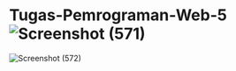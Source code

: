 # Tugas-Pemrograman-Web-5![Screenshot (571)](https://github.com/Yutsss/Tugas-Pemrograman-Web-5/assets/133854470/9cfd58a7-e92a-4cae-9fb0-799649b1a1cc)
![Screenshot (572)](https://github.com/Yutsss/Tugas-Pemrograman-Web-5/assets/133854470/70b380ff-28ad-44ca-bf7c-bdd361a958d2)
